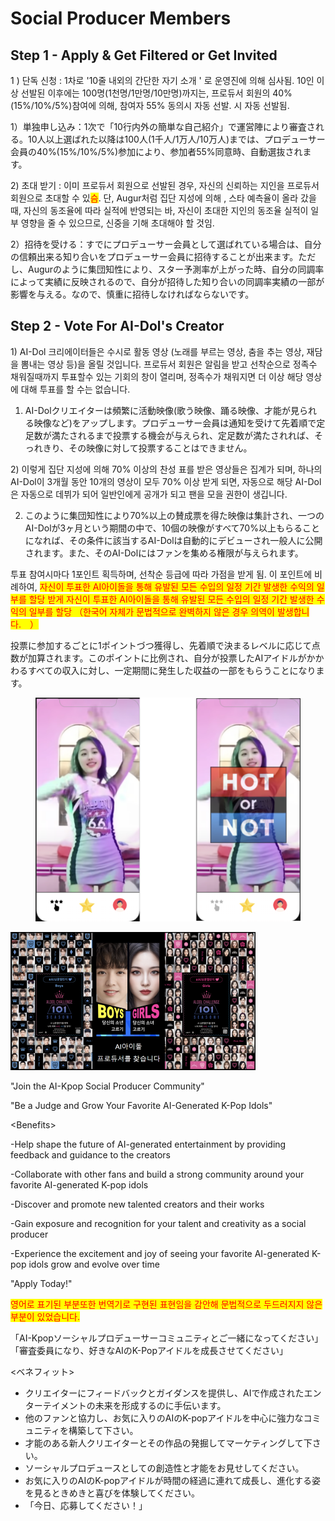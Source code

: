 # Social Producer Members

## Step 1 - Apply & Get Filtered or Get Invited

1 ) 단독 신청 : 1차로 '10줄 내외의 간단한 자기 소개 ' 로 운영진에 의해 심사됨. 10인 이상 선발된 이후에는  100명(1천명/1만명/10만명)까지는, 프로듀서 회원의 40% (15%/10%/5%)참여에 의해, 참여자  55% 동의시 자동 선발. 시 자동 선발됨.

1）単独申し込み：1次で「10行内外の簡単な自己紹介」で運営陣により審査される。10人以上選ばれた以降は100人(1千人/1万人/10万人)までは、プロデューサー会員の40%(15%/10%/5%)参加により、参加者55%同意時、自動選抜されます。

2\) 초대 받기 : 이미 프로듀서 회원으로 선발된 경우, 자신의 신뢰하는 지인을 프로듀서 회원으로 초대할 수 있<mark style="color:red;">슴</mark>. 단, Augur처럼 집단 지성에 의해 , 스타 예측율이 올라 갔을때, 자신의 동조율에 따라 실적에 반영되는 바, 자신이 초대한 지인의 동조율 실적이 일부 영향을 줄 수 있으므로, 신중을 기해 초대해야 할 것임.

2）招待を受ける：すでにプロデューサー会員として選ばれている場合は、自分の信頼出来る知り合いをプロデューサー会員に招待することが出来ます。ただし、Augurのように集団知性により、スター予測率が上がった時、自分の同調率によって実績に反映されるので、自分が招待した知り合いの同調率実績の一部が影響を与える。なので、慎重に招待しなければならないです。





## Step 2 - Vote For AI-Dol's Creator

&#x20;1\) AI-Dol 크리에이터들은 수시로 활동 영상 (노래를 부르는 영상, 춤을 추는 영상, 재담을 뽐내는 영상 등)을 올릴 것입니다. 프로듀서 회원은 알림을 받고 선착순으로 정족수 채워질때까지 투표할수 있는 기회의 창이 열리며, 정족수가 채워지면 더 이상 해당 영상에 대해 투표를 할 수는 없습니다.

1. AI-Dolクリエイターは頻繁に活動映像(歌う映像、踊る映像、才能が見られる映像など)をアップします。プロデューサー会員は通知を受けて先着順で定足数が満たされるまで投票する機会が与えられ、定足数が満たされれば、そっれきり、その映像に対して投票することはできません。



&#x20;2\) 이렇게 집단 지성에 의해 70% 이상의 찬성 표를 받은 영상들은 집계가 되며, 하나의 AI-Dol이 3개월 동안 10개의 영상이 모두 70% 이상 받게 되면, 자동으로 해당 AI-Dol은 자동으로 데뷔가 되어 일반인에게 공개가 되고 팬을 모을  권한이 생깁니다.&#x20;

2. このように集団知性により70%以上の賛成票を得た映像は集計され、一つのAI-Dolが3ヶ月という期間の中で、10個の映像がすべて70%以上もらることになれば、その条件に該当するAI-Dolは自動的にデビューされ一般人に公開されます。また、そのAI-Dolにはファンを集める権限が与えられます。

투표 참여시마다 1포인트 획득하며, 선착순 등급에 따라 가점을 받게 됨. 이 포인트에 비례하여, <mark style="color:red;">자신이 투표한 AI아이돌을 통해 유발된 모든 수입의 일정 기간 발생한 수익의 일부를 할당 받게 자신이 투표한 AI아이돌을 통해 유발된 모든 수입의 일정 기간 발생한 수익의 일부를 할당 （한국어 자체가 문법적으로 완벽하지 않은 경우 의역이 발생합니다.　）</mark>

投票に参加するごとに1ポイントづつ獲得し、先着順で決まるレベルに応じて点数が加算されます。このポイントに比例され、自分が投票したAIアイドルがかかわるすべての収入に対し、一定期間に発生した収益の一部をもらうことになります。



<figure><img src="../../../../.gitbook/assets/image (5) (1).png" alt=""><figcaption></figcaption></figure>

![](<../../../../.gitbook/assets/image (6).png>)

"Join the AI-Kpop Social Producer Community"

"Be a Judge and Grow Your Favorite AI-Generated K-Pop Idols"

\<Benefits>

\-Help shape the future of AI-generated entertainment by providing feedback and guidance to the creators

\-Collaborate with other fans and build a strong community around your favorite AI-generated K-pop idols

\-Discover and promote new talented creators and their works

\-Gain exposure and recognition for your talent and creativity as a social producer

\-Experience the excitement and joy of seeing your favorite AI-generated K-pop idols grow and evolve over time

"Apply Today!"

<mark style="color:red;">영어로 표기된 부분또한 번역기로 구현된 표현임을 감안해 문법적으로 두드러지지 않은 부분이 있었습니다.</mark>

「AI-Kpopソーシャルプロデューサーコミュニティとご一緒になってください」 「審査委員になり、好きなAIのK-Popアイドルを成長させてください」

&#x20;<ベネフィット>

* クリエイターにフィードバックとガイダンスを提供し、AIで作成されたエンターテイメントの未来を形成するのに手伝います。
* 他のファンと協力し、お気に入りのAIのK-popアイドルを中心に強力なコミュニティを構築して下さい。
* 才能のある新人クリエイターとその作品の発掘してマーケティングして下さい。
* ソーシャルプロデュースとしての創造性と才能をお見せしてください。
* お気に入りのAIのK-popアイドルが時間の経過に連れて成長し、進化する姿を見るときめきと喜びを体験してください。
* &#x20;「今日、応募してください！」
